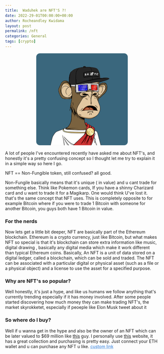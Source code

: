```yaml
---
title:  Waduhek are NFT'S ?! 
date: 2022-29-01T00:00:00+00:00
author: Rocheandley Kwidama
layout: post
permalink: /nft
categories: General
tags: [crypto]
---
```

<p align="center">
<img src="/assets/images/ape.png" alt="drawing" width="300"/>
</p>


A lot of people I've encountered recently have asked me about NFT's, and honestly it's a pretty confusing concept so I thought let me try to explain it in a  simple way so here I go.

NFT == Non-Fungible token, still confused? all good.

Non-Fungile basically means that it's unique ( in value) and u cant trade for something else. Think like Pokemon cards, If you have a shinny Charizard card and u want to trade it for a Magikarp. One would think U've lost it. that's the same concept that NFT uses. This is completely opposite to for example Bitcoin where if you were to trade 1 Bitcoin with someone for another Bitcoin, you guys both have 1 Bitcoin in value.

### For the nerds
Now lets get a little bit deeper, NFT are basically part of the Ethereum blockchain. Ethereum is a crypto currency, just like Bitcoin, but what makes NFT so special is that it's blockchain can store extra information like music, digital drawing , basically any digital media which make it work different than typical Ethereum coins. Basically, An NFT is a unit of data stored on a digital ledger, called a blockchain, which can be sold and traded. The NFT can be associated with a particular digital or physical asset (such as a file or a physical object) and a license to use the asset for a specified purpose.

### Why are NFT's so popular?
Well honestly, it's just a hype, and like us humans we follow anything that's currently trending especially if it has money involved. After some people started discovering how much money they can make trading NFT's, the market skyrokketet, especially if peoeple like Elon Musk tweet about it

###  So where do I buy?
Well if u wanna get in the hype and also be the owner of an NFT which can be later valued to $69 million like [this](https://www.theverge.com/2021/3/11/22325054/beeple-christies-nft-sale-cost-everydays-69-million)
 guy. I personally use [this](https://opensea.io/) website, it has a great collection and purchasing is pretty easy.
Just connect your ETH wallet and u can purchase any NFT u like.
<a href="https://www.opensea.io/" style="color: rgb(43,123,217); text-decoration: underline;text-decoration-style: dotted;">custom link</a>

